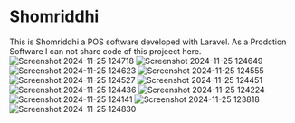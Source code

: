 # Shomriddhi
This is Shomriddhi a POS software developed with Laravel.
As a Prodction Software I can not share code of this projeect here.
![Screenshot 2024-11-25 124718](https://github.com/user-attachments/assets/b87f48de-5062-47ee-812d-a2ee3ec8ec5c)
![Screenshot 2024-11-25 124649](https://github.com/user-attachments/assets/080a3ba6-659e-4276-87f0-7610a5d8f6d3)
![Screenshot 2024-11-25 124623](https://github.com/user-attachments/assets/b195e757-5c00-4d16-acb3-a234fa70e6e6)
![Screenshot 2024-11-25 124555](https://github.com/user-attachments/assets/e8e936ae-a357-4ebc-9618-8b79fa7fcbb1)
![Screenshot 2024-11-25 124527](https://github.com/user-attachments/assets/c43f7c88-a06b-4fad-9e0a-7fc08e17dc99)
![Screenshot 2024-11-25 124451](https://github.com/user-attachments/assets/91820029-d57b-4361-8123-fe954a203085)
![Screenshot 2024-11-25 124436](https://github.com/user-attachments/assets/ee9c0ca0-a54e-4a44-9101-c74e5597049a)
![Screenshot 2024-11-25 124224](https://github.com/user-attachments/assets/dd1927d5-9b51-46bf-a406-dcecc3406a6c)
![Screenshot 2024-11-25 124141](https://github.com/user-attachments/assets/0c501b21-213a-477c-a0a6-0f19a2f61e1f)
![Screenshot 2024-11-25 123818](https://github.com/user-attachments/assets/bd561f48-ba5f-441c-8c9d-05f76d14a594)
![Screenshot 2024-11-25 124830](https://github.com/user-attachments/assets/34b98381-11da-4ca6-9fb0-41ec6118b07f)
